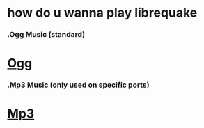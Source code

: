 # how do u wanna play librequake

### .Ogg Music (standard)
# [Ogg](https://github.com/MissLavender-LQ/LQ-custom-download-test/releases/download/zips/id1-nonlite-ogg.zip)


### .Mp3 Music (only used on specific ports)
# [Mp3](https://github.com/MissLavender-LQ/LQ-custom-download-test/releases/download/zips/id1-nonlite-mp3.zip)
